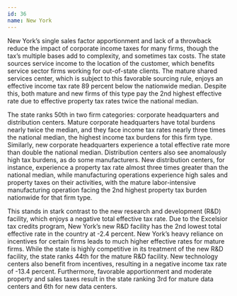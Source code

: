 ```yaml
---
id: 36 
name: New York
---
```


New York’s single sales factor apportionment and lack of a throwback reduce the impact of corporate income taxes for many firms, though the tax’s multiple bases add to complexity, and sometimes tax costs. The state sources service income to the location of the customer, which benefits service sector firms working for out-of-state clients. The mature shared services center, which is subject to this favorable sourcing rule, enjoys an effective income tax rate 89 percent below the nationwide median. Despite this, both mature and new firms of this type pay the 2nd highest effective rate due to effective property tax rates twice the national median.

The state ranks 50th in two firm categories: corporate headquarters and distribution centers. Mature corporate headquarters have total burdens nearly twice the median, and they face income tax rates nearly three times the national median, the highest income tax burdens for this firm type. Similarly, new corporate headquarters experience a total effective rate more than double the national median. Distribution centers also see anomalously high tax burdens, as do some manufacturers. New distribution centers, for instance, experience a property tax rate almost three times greater than the national median, while manufacturing operations experience high sales and property taxes on their activities, with the mature labor-intensive manufacturing operation facing the 2nd highest property tax burden nationwide for that firm type.

This stands in stark contrast to the new research and development (R&D) facility, which enjoys a negative total effective tax rate. Due to the Excelsior tax credits program, New York’s new R&D facility has the 2nd lowest total effective rate in the country at -2.4 percent. New York’s heavy reliance on incentives for certain firms leads to much higher effective rates for mature firms. While the state is highly competitive in its treatment of the new R&D facility, the state ranks 44th for the mature R&D facility. New technology centers also benefit from incentives, resulting in a negative income tax rate of -13.4 percent. Furthermore, favorable apportionment and moderate property and sales taxes result in the state ranking 3rd for mature data centers and 6th for new data centers.